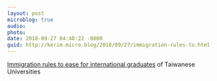 ```yaml
---
layout: post
microblog: true
audio: 
photo: 
date: 2018-09-27 04:48:22 -0800
guid: http://kerim.micro.blog/2018/09/27/immigration-rules-to.html
---
```

[Immigration rules to ease for international graduates](http://www.taipeitimes.com/News/taiwan/archives/2018/09/27/2003701254) of Taiwanese Universities
